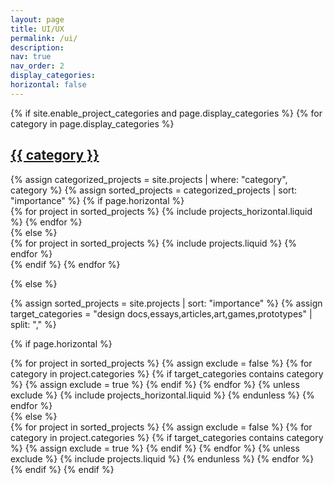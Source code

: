 ```yaml
---
layout: page
title: UI/UX
permalink: /ui/
description:
nav: true
nav_order: 2
display_categories: 
horizontal: false
---
```

<!-- [websites] -->
<!-- pages/projects.md -->
<div class="projects">
{% if site.enable_project_categories and page.display_categories %}
  <!-- Display categorized projects -->
  {% for category in page.display_categories %}
  <a id="{{ category }}" href=".#{{ category }}">
    <h2 class="category">{{ category }}</h2>
  </a>
  {% assign categorized_projects = site.projects | where: "category", category %}
  {% assign sorted_projects = categorized_projects | sort: "importance" %}
  <!-- Generate cards for each project -->
  {% if page.horizontal %}
  <div class="container">
    <div class="row row-cols-2">
    {% for project in sorted_projects %}
      {% include projects_horizontal.liquid %}
    {% endfor %}
    </div>
  </div>
  {% else %}
  <div class="grid">
    {% for project in sorted_projects %}
      {% include projects.liquid %}
    {% endfor %}
  </div>
  {% endif %}
  {% endfor %}

{% else %}

<!-- Display projects without categories -->
{% assign sorted_projects = site.projects | sort: "importance" %}
{% assign target_categories = "design docs,essays,articles,art,games,prototypes" | split: "," %}

  <!-- Generate cards for each project -->

{% if page.horizontal %}

  <div class="container">
    <div class="row row-cols-2">
    {% for project in sorted_projects %}
	  {% assign exclude = false %}
      {% for category in project.categories %}
        {% if target_categories contains category %}
          {% assign exclude = true %}
        {% endif %}
      {% endfor %}
      {% unless exclude %}
        {% include projects_horizontal.liquid %}
      {% endunless %}
    {% endfor %}
    </div>
  </div>
  {% else %}
  <div class="grid">
    {% for project in sorted_projects %}
      {% assign exclude = false %}
      {% for category in project.categories %}
        {% if target_categories contains category %}
          {% assign exclude = true %}
        {% endif %}
      {% endfor %}
      {% unless exclude %}
        {% include projects.liquid %}
      {% endunless %}
    {% endfor %}
  </div>
  {% endif %}
{% endif %}
</div>
